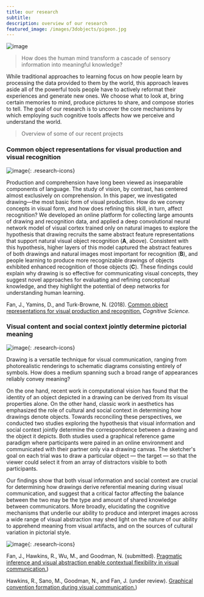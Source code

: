 ```yaml
---
title: our research 
subtitle: 
description: overview of our research
featured_image: /images/3dobjects/pigeon.jpg
---
```


![image]({{site.baseurl}}/images/bulawsky/black2.jpg)

> How does the human mind transform a cascade of sensory information into meaningful knowledge? 

While traditional approaches to learning focus on how people learn by processing the data provided to them by the world, this approach leaves aside all of the powerful tools people have to actively reformat their experiences and generate new ones. We choose what to look at, bring certain memories to mind, produce pictures to share, and compose stories to tell. The goal of our research is to uncover the core mechanisms by which employing such cognitive tools affects how we perceive and understand the world.

> Overview of some of our recent projects

### Common object representations for visual production and visual recognition

![image]({{site.baseurl}}/images/research/model_features_learning.png){: .research-icons}

Production and comprehension have long been viewed as inseparable components of language. 
The study of vision, by contrast, has centered almost exclusively on comprehension. 
In this paper, we investigated drawing—the most basic form of visual production. 
How do we convey concepts in visual form, and how does refining this skill, in turn, affect recognition? 
We developed an online platform for collecting large amounts of drawing and recognition data, and applied a deep convolutional neural network model of visual cortex trained only on natural images to explore the hypothesis that drawing recruits the same abstract feature representations that support natural visual object recognition (**A**, above). 
Consistent with this hypothesis, higher layers of this model captured the abstract features of both drawings and natural images most important for recognition (**B**), and people
learning to produce more recognizable drawings of objects exhibited enhanced recognition of
those objects (**C**). 
These findings could explain why drawing is so effective for communicating visual
concepts, they suggest novel approaches for evaluating and refining conceptual knowledge, and
they highlight the potential of deep networks for understanding human learning.


Fan, J., Yamins, D., and Turk-Browne, N. (2018). [Common object representations for visual production and recognition.](https://cogtoolslab.github.io//pdf/fan_cs_2018.pdf) _Cognitive Science._ 


### Visual content and social context jointly determine pictorial meaning

![image]({{site.baseurl}}/images/research/sketch_gallery.png){: .research-icons}

Drawing is a versatile technique for visual communication, ranging from photorealistic renderings to schematic diagrams consisting entirely of symbols. How does a medium spanning such a broad range of appearances reliably convey meaning?

On the one hand, recent work in computational vision has found that the identity of an object depicted in a drawing can be derived from its visual properties alone. On the other hand, classic work in aesthetics has emphasized the role of cultural and social context in determining how drawings denote objects. Towards reconciling these perspectives, we conducted two studies exploring the hypothesis that visual information and social context jointly determine the correspondence between a drawing and the object it depicts. Both studies used a graphical reference game paradigm where participants were paired in an online environment and communicated with their partner only via a drawing canvas. The sketcher's goal on each trial was to draw a particular object — the target — so that the viewer could select it from an array of distractors visible to both participants. 

Our findings show that both visual information and social context are crucial for determining how drawings derive referential meaning during visual communication, and suggest that a critical factor affecting the balance between the two may be the type and amount of shared knowledge between communicators. More broadly, elucidating the cognitive mechanisms that underlie our ability to produce and interpret images across a wide range of visual abstraction may shed light on the nature of our ability to apprehend meaning from visual artifacts, and on the sources of cultural variation in pictorial style.

![image]({{site.baseurl}}/images/research/repeated_reference.png){: .research-icons}

Fan, J., Hawkins, R., Wu, M., and Goodman, N. (submitted). [Pragmatic inference and visual abstraction enable contextual flexibility in visual communication.](https://cogtoolslab.github.io//pdf/fan_context_ms.pdf)) 

Hawkins, R., Sano, M., Goodman, N., and Fan, J. (under review). [Graphical convention formation during visual communication.](https://cogtoolslab.github.io//pdf/hawkins_cogsci_2019.pdf))




